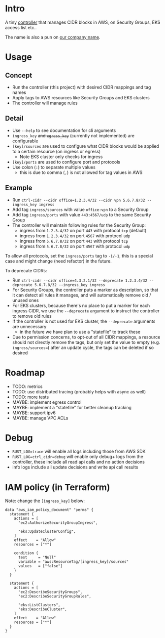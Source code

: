 # Intro

A tiny [controller](https://kubernetes.io/docs/concepts/architecture/controller/) that manages CIDR blocks in AWS, on Security Groups, EKS access list etc..

The name is also a pun on [our company name](https://controlant.com/).

# Usage

## Concept

- Run the controller (this project) with desired CIDR mappings and tag names
- Apply tags to AWS resources like Security Groups and EKS clusters
- The controller will manage rules

## Detail

- Use `--help` to see documentation for cli arguments
- `ingress_key` ~~and `egress_key`~~ (currently not implemented) are configurable
- `[key]/sources` are used to configure what CIDR blocks would be applied to a certain resource (on ingress or egress)
  - Note EKS cluster only checks for ingress
- `[key]/ports` are used to configure port and protocols
- Use colon (`:`) to separate multiple values
  - this is due to comma (`,`) is not allowed for tag values in AWS

## Example

- Run `ctrl-cidr --cidr office=1.2.3.4/32 --cidr vpn 5.6.7.8/32 --ingress_key ingress`
- Add tag `ingress/sources` with value `office:vpn` to a Security Group
- Add tag `ingress/ports` with value `443:4567/udp` to the same Security Group
- The controller will maintain following rules for the Security Group:
  - ingress from `1.2.3.4/32` on port `443` with protocol `tcp` (default)
  - ingress from `1.2.3.4/32` on port `4567` with protocol `udp`
  - ingress from `5.6.7.8/32` on port `443` with protocol `tcp`
  - ingress from `5.6.7.8/32` on port `4567` with protocol `udp`

To allow all protocols, set the `ingress/ports` tag to `-1/-1`, this is a special case and might change (need refactor) in the future.

To deprecate CIDRs:

- Run `ctrl-cidr --cidr office=4.3.2.1/32 --deprecate 1.2.3.4/32 --deprecate 5.6.7.8/32 --ingress_key ingress`
- For Security Groups, the controller puts a marker as description, so that it can detect all rules it manages, and will automatically remove old / unused ones
- For EKS clusters, because there's no place to put a marker for each ingress CIDR, we use the `--deprecate` argument to instruct the controller to remove old rules
- If the controller is not used for EKS cluster, the `--deprecate` arguments are unnecessary
  - in the future we have plan to use a "statefile" to track these
- Due to permission concerns, to opt-out of all CIDR mappings, a resource should not directly remove the tags, but only set the value to empty (e.g. `ingress/sources=`) after an update cycle, the tags can be deleted if so desired

# Roadmap

- TODO: metrics
- TODO: use distributed tracing (probably helps with async as well)
- TODO: more tests
- MAYBE: implement egress control
- MAYBE: implement a "statefile" for better cleanup tracking
- MAYBE: support ipv6
- MAYBE: manage VPC ACLs

# Debug

- `RUST_LOG=trace` will enable all logs including those from AWS SDK
- `RUST_LOG=ctrl_cidr=debug` will enable only debug+ logs from the controller, these include all read api calls and no action decisions
- info logs include all update decisions and write api call results

# IAM policy (in Terraform)

Note: change the `[ingress_key]` below:

```hcl
data "aws_iam_policy_document" "perms" {
  statement {
    actions = [
      "ec2:AuthorizeSecurityGroupIngress",

      "eks:UpdateClusterConfig",
    ]
    effect    = "Allow"
    resources = ["*"]

    condition {
      test     = "Null"
      variable = "aws:ResourceTag/[ingress_key]/sources"
      values   = ["false"]
    }
  }

  statement {
    actions = [
      "ec2:DescribeSecurityGroups",
      "ec2:DescribeSecurityGroupRules",

      "eks:ListClusters",
      "eks:DescribeCluster",
    ]
    effect    = "Allow"
    resources = ["*"]
  }
}
```
